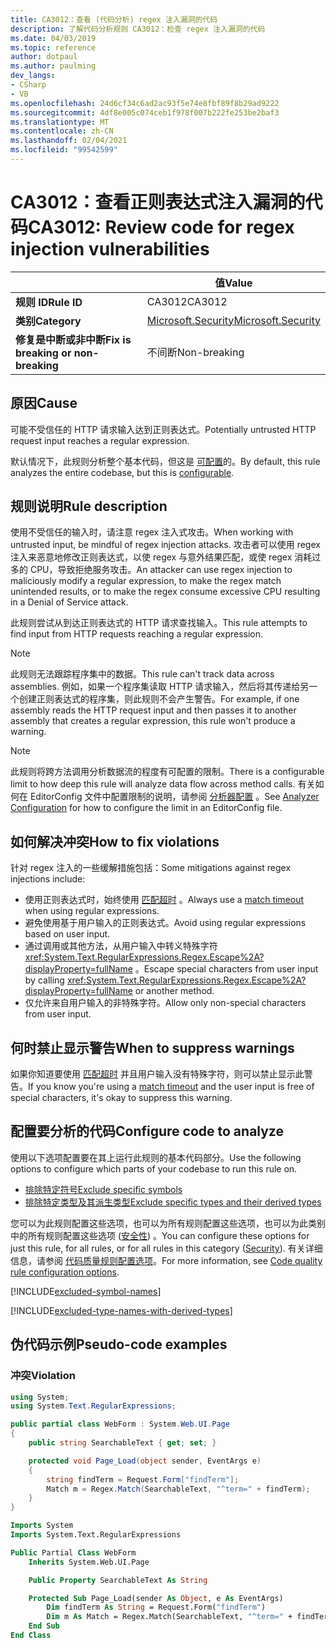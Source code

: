 ```yaml
---
title: CA3012：查看 (代码分析) regex 注入漏洞的代码
description: 了解代码分析规则 CA3012：检查 regex 注入漏洞的代码
ms.date: 04/03/2019
ms.topic: reference
author: dotpaul
ms.author: paulming
dev_langs:
- CSharp
- VB
ms.openlocfilehash: 24d6cf34c6ad2ac93f5e74e8fbf89f8b29ad9222
ms.sourcegitcommit: 4df8e005c074ceb1f978f007b222fe253be2baf3
ms.translationtype: MT
ms.contentlocale: zh-CN
ms.lasthandoff: 02/04/2021
ms.locfileid: "99542599"
---
```

# <a name="ca3012-review-code-for-regex-injection-vulnerabilities"></a><span data-ttu-id="6f7a0-103">CA3012：查看正则表达式注入漏洞的代码</span><span class="sxs-lookup"><span data-stu-id="6f7a0-103">CA3012: Review code for regex injection vulnerabilities</span></span>

| | <span data-ttu-id="6f7a0-104">值</span><span class="sxs-lookup"><span data-stu-id="6f7a0-104">Value</span></span> |
|-|-|
| <span data-ttu-id="6f7a0-105">**规则 ID**</span><span class="sxs-lookup"><span data-stu-id="6f7a0-105">**Rule ID**</span></span> |<span data-ttu-id="6f7a0-106">CA3012</span><span class="sxs-lookup"><span data-stu-id="6f7a0-106">CA3012</span></span>|
| <span data-ttu-id="6f7a0-107">**类别**</span><span class="sxs-lookup"><span data-stu-id="6f7a0-107">**Category**</span></span> |[<span data-ttu-id="6f7a0-108">Microsoft.Security</span><span class="sxs-lookup"><span data-stu-id="6f7a0-108">Microsoft.Security</span></span>](security-warnings.md)|
| <span data-ttu-id="6f7a0-109">**修复是中断或非中断**</span><span class="sxs-lookup"><span data-stu-id="6f7a0-109">**Fix is breaking or non-breaking**</span></span> |<span data-ttu-id="6f7a0-110">不间断</span><span class="sxs-lookup"><span data-stu-id="6f7a0-110">Non-breaking</span></span>|

## <a name="cause"></a><span data-ttu-id="6f7a0-111">原因</span><span class="sxs-lookup"><span data-stu-id="6f7a0-111">Cause</span></span>

<span data-ttu-id="6f7a0-112">可能不受信任的 HTTP 请求输入达到正则表达式。</span><span class="sxs-lookup"><span data-stu-id="6f7a0-112">Potentially untrusted HTTP request input reaches a regular expression.</span></span>

<span data-ttu-id="6f7a0-113">默认情况下，此规则分析整个基本代码，但这是 [可配置](#configure-code-to-analyze)的。</span><span class="sxs-lookup"><span data-stu-id="6f7a0-113">By default, this rule analyzes the entire codebase, but this is [configurable](#configure-code-to-analyze).</span></span>

## <a name="rule-description"></a><span data-ttu-id="6f7a0-114">规则说明</span><span class="sxs-lookup"><span data-stu-id="6f7a0-114">Rule description</span></span>

<span data-ttu-id="6f7a0-115">使用不受信任的输入时，请注意 regex 注入式攻击。</span><span class="sxs-lookup"><span data-stu-id="6f7a0-115">When working with untrusted input, be mindful of regex injection attacks.</span></span> <span data-ttu-id="6f7a0-116">攻击者可以使用 regex 注入来恶意地修改正则表达式，以使 regex 与意外结果匹配，或使 regex 消耗过多的 CPU，导致拒绝服务攻击。</span><span class="sxs-lookup"><span data-stu-id="6f7a0-116">An attacker can use regex injection to maliciously modify a regular expression, to make the regex match unintended results, or to make the regex consume excessive CPU resulting in a Denial of Service attack.</span></span>

<span data-ttu-id="6f7a0-117">此规则尝试从到达正则表达式的 HTTP 请求查找输入。</span><span class="sxs-lookup"><span data-stu-id="6f7a0-117">This rule attempts to find input from HTTP requests reaching a regular expression.</span></span>

> [!NOTE]
> <span data-ttu-id="6f7a0-118">此规则无法跟踪程序集中的数据。</span><span class="sxs-lookup"><span data-stu-id="6f7a0-118">This rule can't track data across assemblies.</span></span> <span data-ttu-id="6f7a0-119">例如，如果一个程序集读取 HTTP 请求输入，然后将其传递给另一个创建正则表达式的程序集，则此规则不会产生警告。</span><span class="sxs-lookup"><span data-stu-id="6f7a0-119">For example, if one assembly reads the HTTP request input and then passes it to another assembly that creates a regular expression, this rule won't produce a warning.</span></span>

> [!NOTE]
> <span data-ttu-id="6f7a0-120">此规则将跨方法调用分析数据流的程度有可配置的限制。</span><span class="sxs-lookup"><span data-stu-id="6f7a0-120">There is a configurable limit to how deep this rule will analyze data flow across method calls.</span></span> <span data-ttu-id="6f7a0-121">有关如何在 EditorConfig 文件中配置限制的说明，请参阅 [分析器配置](https://github.com/dotnet/roslyn-analyzers/blob/master/docs/Analyzer%20Configuration.md#dataflow-analysis) 。</span><span class="sxs-lookup"><span data-stu-id="6f7a0-121">See [Analyzer Configuration](https://github.com/dotnet/roslyn-analyzers/blob/master/docs/Analyzer%20Configuration.md#dataflow-analysis) for how to configure the limit in an EditorConfig file.</span></span>

## <a name="how-to-fix-violations"></a><span data-ttu-id="6f7a0-122">如何解决冲突</span><span class="sxs-lookup"><span data-stu-id="6f7a0-122">How to fix violations</span></span>

<span data-ttu-id="6f7a0-123">针对 regex 注入的一些缓解措施包括：</span><span class="sxs-lookup"><span data-stu-id="6f7a0-123">Some mitigations against regex injections include:</span></span>

- <span data-ttu-id="6f7a0-124">使用正则表达式时，始终使用 [匹配超时](../../../standard/base-types/best-practices.md#use-time-out-values) 。</span><span class="sxs-lookup"><span data-stu-id="6f7a0-124">Always use a [match timeout](../../../standard/base-types/best-practices.md#use-time-out-values) when using regular expressions.</span></span>
- <span data-ttu-id="6f7a0-125">避免使用基于用户输入的正则表达式。</span><span class="sxs-lookup"><span data-stu-id="6f7a0-125">Avoid using regular expressions based on user input.</span></span>
- <span data-ttu-id="6f7a0-126">通过调用或其他方法，从用户输入中转义特殊字符 <xref:System.Text.RegularExpressions.Regex.Escape%2A?displayProperty=fullName> 。</span><span class="sxs-lookup"><span data-stu-id="6f7a0-126">Escape special characters from user input by calling <xref:System.Text.RegularExpressions.Regex.Escape%2A?displayProperty=fullName> or another method.</span></span>
- <span data-ttu-id="6f7a0-127">仅允许来自用户输入的非特殊字符。</span><span class="sxs-lookup"><span data-stu-id="6f7a0-127">Allow only non-special characters from user input.</span></span>

## <a name="when-to-suppress-warnings"></a><span data-ttu-id="6f7a0-128">何时禁止显示警告</span><span class="sxs-lookup"><span data-stu-id="6f7a0-128">When to suppress warnings</span></span>

<span data-ttu-id="6f7a0-129">如果你知道要使用 [匹配超时](../../../standard/base-types/best-practices.md#use-time-out-values) 并且用户输入没有特殊字符，则可以禁止显示此警告。</span><span class="sxs-lookup"><span data-stu-id="6f7a0-129">If you know you're using a [match timeout](../../../standard/base-types/best-practices.md#use-time-out-values) and the user input is free of special characters, it's okay to suppress this warning.</span></span>

## <a name="configure-code-to-analyze"></a><span data-ttu-id="6f7a0-130">配置要分析的代码</span><span class="sxs-lookup"><span data-stu-id="6f7a0-130">Configure code to analyze</span></span>

<span data-ttu-id="6f7a0-131">使用以下选项配置要在其上运行此规则的基本代码部分。</span><span class="sxs-lookup"><span data-stu-id="6f7a0-131">Use the following options to configure which parts of your codebase to run this rule on.</span></span>

- [<span data-ttu-id="6f7a0-132">排除特定符号</span><span class="sxs-lookup"><span data-stu-id="6f7a0-132">Exclude specific symbols</span></span>](#exclude-specific-symbols)
- [<span data-ttu-id="6f7a0-133">排除特定类型及其派生类型</span><span class="sxs-lookup"><span data-stu-id="6f7a0-133">Exclude specific types and their derived types</span></span>](#exclude-specific-types-and-their-derived-types)

<span data-ttu-id="6f7a0-134">您可以为此规则配置这些选项，也可以为所有规则配置这些选项，也可以为此类别中的所有规则配置这些选项 ([安全性](security-warnings.md)) 。</span><span class="sxs-lookup"><span data-stu-id="6f7a0-134">You can configure these options for just this rule, for all rules, or for all rules in this category ([Security](security-warnings.md)).</span></span> <span data-ttu-id="6f7a0-135">有关详细信息，请参阅 [代码质量规则配置选项](../code-quality-rule-options.md)。</span><span class="sxs-lookup"><span data-stu-id="6f7a0-135">For more information, see [Code quality rule configuration options](../code-quality-rule-options.md).</span></span>

[!INCLUDE[excluded-symbol-names](~/includes/code-analysis/excluded-symbol-names.md)]

[!INCLUDE[excluded-type-names-with-derived-types](~/includes/code-analysis/excluded-type-names-with-derived-types.md)]

## <a name="pseudo-code-examples"></a><span data-ttu-id="6f7a0-136">伪代码示例</span><span class="sxs-lookup"><span data-stu-id="6f7a0-136">Pseudo-code examples</span></span>

### <a name="violation"></a><span data-ttu-id="6f7a0-137">冲突</span><span class="sxs-lookup"><span data-stu-id="6f7a0-137">Violation</span></span>

```csharp
using System;
using System.Text.RegularExpressions;

public partial class WebForm : System.Web.UI.Page
{
    public string SearchableText { get; set; }

    protected void Page_Load(object sender, EventArgs e)
    {
        string findTerm = Request.Form["findTerm"];
        Match m = Regex.Match(SearchableText, "^term=" + findTerm);
    }
}
```

```vb
Imports System
Imports System.Text.RegularExpressions

Public Partial Class WebForm
    Inherits System.Web.UI.Page

    Public Property SearchableText As String

    Protected Sub Page_Load(sender As Object, e As EventArgs)
        Dim findTerm As String = Request.Form("findTerm")
        Dim m As Match = Regex.Match(SearchableText, "^term=" + findTerm)
    End Sub
End Class
```
